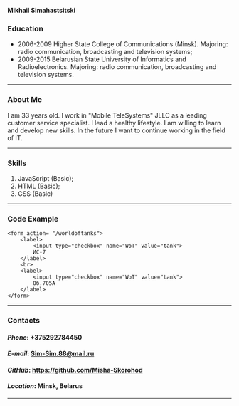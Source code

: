 **Mikhail Simahastsitski**


### Education
- 2006-2009 Higher State College of Communications (Minsk). Majoring: radio communication, broadcasting and television systems;
- 2009-2015 Belarusian State University of Informatics and Radioelectronics. Majoring: radio communication, broadcasting and television systems.

*****

### About Me
I am 33 years old. I work in "Mobile TeleSystems" JLLC as a leading customer service specialist.
I lead a healthy lifestyle. I am willing to learn and develop new skills. In the future I want to continue working in the field of IT. 
_____

### Skills
1. JavaScript (Basic);
2. HTML (Basic);
3. CSS (Basic)

-----

### Code Example

```
<form action= "/worldoftanks">
    <label>
        <input type="checkbox" name="WoT" value="tank">
        ИС-7
    </label>
    <br>
    <label>
        <input type="checkbox" name="WoT" value="tank">
        Об.705А
    </label>
</form>
```
-----

### Contacts

#### ***Phone***: +375292784450
#### ***E-mail***: Sim-Sim.88@mail.ru
#### ***GitHub***: https://github.com/Misha-Skorohod
#### ***Location***: Minsk, Belarus

_____

